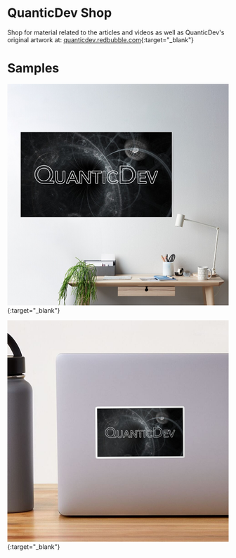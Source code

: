# QuanticDev Shop
Shop for material related to the articles and videos as well as QuanticDev's original artwork at: [quanticdev.redbubble.com](https://quanticdev.redbubble.com){:target="_blank"}

<script type="text/javascript" src="https://www.redbubble.com/assets/external_portfolio.js"></script>
<script id="rb-xzfcxvzx" type="text/javascript">new RBExternalPortfolio('www.redbubble.com', 'quanticdev', 2, 3).renderIframe();</script>

# Samples
[![QuanticDev Poster](assets/images/quanticdev_poster.jpg)](https://quanticdev.redbubble.com){:target="_blank"}

[![QuanticDev Sticker](assets/images/quanticdev_sticker.jpg)](https://quanticdev.redbubble.com){:target="_blank"}
